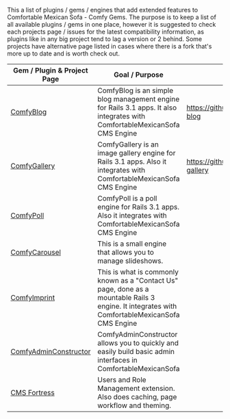 This a list of plugins / gems / engines that add extended features to Comfortable Mexican Sofa - Comfy Gems. The purpose is to keep a list of all available plugins / gems in one place, however it is suggested to check each projects  page / issues for the latest compatibility information, as plugins like in any big project tend to lag a version or 2 behind.  Some projects have alternative page listed in cases where there is a fork that's more up to date and is worth check out.

Gem / Plugin  & Project Page  | Goal / Purpose | Alternative Page
------------- | -------------- | ----------------
[ComfyBlog](https://github.com/comfy/comfy-blog) | ComfyBlog is an simple blog management engine for Rails 3.1 apps. It also integrates with ComfortableMexicanSofa CMS Engine | https://github.com/joshuaogle/comfy-blog
[ComfyGallery](https://github.com/comfy/comfy-gallery) | ComfyGallery is an image gallery engine for Rails 3.1 apps. Also it integrates with ComfortableMexicanSofa CMS Engine | https://github.com/geisimarrech/comfy-gallery
[ComfyPoll](https://github.com/comfy/comfy-poll) | ComfyPoll is a poll engine for Rails 3.1 apps. Also it integrates with ComfortableMexicanSofa CMS Engine | 
[ComfyCarousel](https://github.com/comfy/comfy-carousel) | This is a small engine that allows you to manage slideshows.|
[ComfyImprint](https://github.com/konung/comfy_imprint) | This is what is commonly known as a "Contact Us" page, done as a mountable Rails 3 engine. It integrates with ComfortableMexicanSofa CMS Engine |
[ComfyAdminConstructor](https://github.com/bgilham/comfy-admin-constructor) | ComfyAdminConstructor allows you to quickly and easily build basic admin interfaces in ComfortableMexicanSofa |
[CMS Fortress](https://github.com/melvinsembrano/cms-fortress) | Users and Role Management extension. Also does caching, page workflow and theming.|

